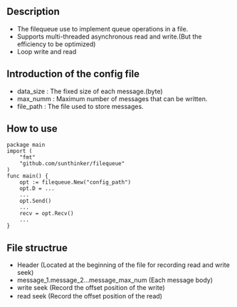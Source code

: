##  Description
- The filequeue use to implement queue operations in a file.
- Supports multi-threaded asynchronous read and write.(But the efficiency to be optimized)
- Loop write and read
## Introduction of the config file
- data_size : The fixed size of each message.(byte)
- max_numm : Maximum number of messages that can be written.
- file_path : The file used to store messages.
## How to use
```golang
package main
import (
    "fmt"
    "github.com/sunthinker/filequeue"
)
func main() {
    opt := filequeue.New("config_path")
    opt.D = ...
    ...
    opt.Send()
    ...
    recv = opt.Recv()
    ...
}
```
## File structrue
- Header (Located at the beginning of the file for recording read and write seek)
- message_1.message_2...message_max_num (Each message body)
- write seek (Record the offset position of the write)
- read seek (Record the offset position of the read)
　
